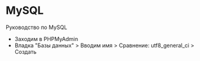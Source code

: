 # MySQL
Руководство по MySQL

* Заходим в PHPMyAdmin
* Владка "Базы данных" > Вводим имя > Сравнение: utf8_general_ci > Создать
